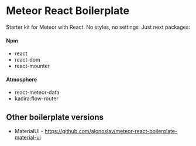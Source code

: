 # Meteor React Boilerplate

Starter kit for Meteor with React.
No styles, no settings. Just next packages:

#### Npm

- react
- react-dom
- react-mounter

#### Atmosphere

- react-meteor-data
- kadira:flow-router

## Other boilerplate versions

- MaterialUI - https://github.com/alonoslav/meteor-react-boilerplate-material-ui
